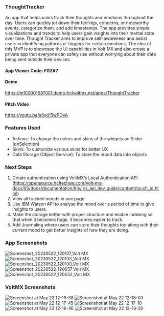 ### ThoughtTracker

An app that helps users track their thoughts and emotions throughout the day. Users can quickly jot down their feelings, concerns, or noteworthy events, categorize them, and add timestamps. The app provides simple visualizations and trends to help users gain insights into their mental state over time. Thought Tracker aims to improve self-awareness and assist users in identifying patterns or triggers for certain emotions.
The idea of this MVP is to showcase the UI capabilities in Volt MX and also create a private app that everyone can safely use without worrying about their data being sent outside their devices.

#### App Viewer Code: FG2A7
#### Demo
https://m100001687001.demo-hclvoltmx.net/apps/ThoughtTracker
#### Pitch Video
https://youtu.be/a6xd15wPOvA

### Features Used

- Actions: To change the colors and skins of the widgets on Slider (onSelection) 
- Skins: To customize various skins for better UX 
- Data Storage (Object Service): To store the mood data into objects

### Next Steps

1. Create authentication using VoltMX’s Local Authentication API (https://opensource.hcltechsw.com/volt-mx-docs/95/docs/documentation/Iris/iris_api_dev_guide/content/touch_id.html)
2. View all tracked moods in one page
3. Use IBM Watson API to analyse the mood over a period of time to give insights to users.
4. Make the storage better with proper structure and enable indexing so that when it becomes huge, it becomes easier to track.
5. Add Journaling where users can store their thoughts too along with their current mood to get better insights of how they are doing.

### App Screenshots
![Screenshot_20230522_120107_Volt MX](https://github.com/harishkotra/voltmx-thoughttracker/assets/4999463/2ee35dcc-d365-4e0c-b512-498d349fe783)
![Screenshot_20230522_120103_Volt MX](https://github.com/harishkotra/voltmx-thoughttracker/assets/4999463/cc7f3ed0-d950-42fc-8054-0cdc0bb5092d)
![Screenshot_20230522_120100_Volt MX](https://github.com/harishkotra/voltmx-thoughttracker/assets/4999463/0304245d-b3bc-4f56-997c-15ecbb03ae7f)
![Screenshot_20230522_120057_Volt MX](https://github.com/harishkotra/voltmx-thoughttracker/assets/4999463/f13e44bc-6787-4f2e-9bb6-ac71c15a0b63)
![Screenshot_20230522_120052_Volt MX](https://github.com/harishkotra/voltmx-thoughttracker/assets/4999463/b7b2743c-91de-4ea7-8efd-bd2a66d0c37c)

### VoltMX Screenshots

![Screenshot at May 22 12-19-38](https://github.com/harishkotra/voltmx-thoughttracker/assets/4999463/1e535e77-aafb-403d-8a11-881533789d89)
![Screenshot at May 22 12-18-00](https://github.com/harishkotra/voltmx-thoughttracker/assets/4999463/383a80ca-5e7e-4b54-bc60-7843fd0f3b60)
![Screenshot at May 22 12-17-45](https://github.com/harishkotra/voltmx-thoughttracker/assets/4999463/6b647962-9756-4bfc-b4bf-b7c350e3bf04)
![Screenshot at May 22 12-17-10](https://github.com/harishkotra/voltmx-thoughttracker/assets/4999463/09f78465-2cf0-4ec3-a2fe-e99bc0cb20a0)
![Screenshot at May 22 12-16-46](https://github.com/harishkotra/voltmx-thoughttracker/assets/4999463/d968e323-ece5-412e-9fc2-ac17ae8501b6)
![Screenshot at May 22 12-16-30](https://github.com/harishkotra/voltmx-thoughttracker/assets/4999463/ae61d59d-25f0-4b81-b533-7e44cec2c8d8)
